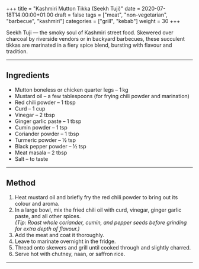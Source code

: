 +++
title = "Kashmiri Mutton Tikka (Seekh Tuji)"
date = 2020-07-18T14:00:00+01:00
draft = false
tags = ["meat", "non-vegetarian", "barbecue", "kashmiri"]
categories = ["grill", "kebab"]
weight = 30
+++

Seekh Tuji — the smoky soul of Kashmiri street food. Skewered over charcoal by riverside vendors or in backyard barbecues, these succulent tikkas are marinated in a fiery spice blend, bursting with flavour and tradition.

---

## Ingredients

- Mutton boneless or chicken quarter legs – 1 kg  
- Mustard oil – a few tablespoons (for frying chili powder and marination)  
- Red chili powder – 1 tbsp  
- Curd – 1 cup  
- Vinegar – 2 tbsp  
- Ginger garlic paste – 1 tbsp  
- Cumin powder – 1 tsp  
- Coriander powder – 1 tbsp  
- Turmeric powder – ½ tsp  
- Black pepper powder – ½ tsp  
- Meat masala – 2 tbsp  
- Salt – to taste  

---

## Method

1. Heat mustard oil and briefly fry the red chili powder to bring out its colour and aroma.  
2. In a large bowl, mix the fried chili oil with curd, vinegar, ginger garlic paste, and all other spices.  
   *(Tip: Roast whole coriander, cumin, and pepper seeds before grinding for extra depth of flavour.)*  
3. Add the meat and coat it thoroughly.  
4. Leave to marinate overnight in the fridge.  
5. Thread onto skewers and grill until cooked through and slightly charred.  
6. Serve hot with chutney, naan, or saffron rice.

---
